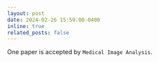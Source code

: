 ```yaml
---
layout: post
date: 2024-02-26 15:59:00-0400
inline: true
related_posts: false
---
```


One paper is accepted by `Medical Image Analysis`.
